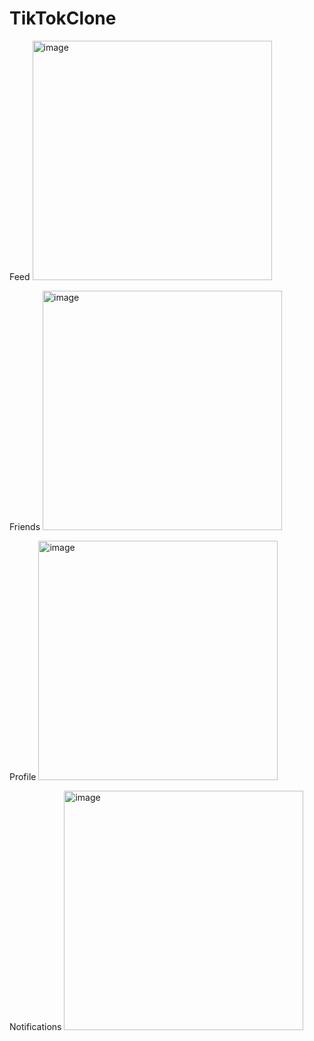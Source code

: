# TikTokClone

Feed
<img width="383" alt="image" src="https://github.com/marcoalonso/TikTokClone/assets/49013250/b895ba4a-413b-4f38-9d74-5c9ce779ad33">

Friends
<img width="383" alt="image" src="https://github.com/marcoalonso/TikTokClone/assets/49013250/e51b5a71-f9c4-4c55-89e0-fce14447ec2c">

Profile
<img width="383" alt="image" src="https://github.com/marcoalonso/TikTokClone/assets/49013250/a43cac65-39d8-436a-962e-b118d9514f4f">



Notifications
<img width="383" alt="image" src="https://github.com/marcoalonso/TikTokClone/assets/49013250/1e1e4163-cf4a-43d4-9b60-31b811b28be5">

